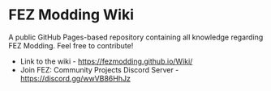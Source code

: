 # FEZ Modding Wiki

A public GitHub Pages-based repository containing all knowledge regarding FEZ Modding. Feel free to contribute!

- Link to the wiki - https://fezmodding.github.io/Wiki/
- Join FEZ: Community Projects Discord Server - https://discord.gg/wwVB86HhJz
